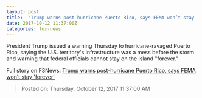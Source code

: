 ```yaml
---
layout: post
title:  "Trump warns post-hurricane Puerto Rico, says FEMA won’t stay 'forever'"
date: 2017-10-12 11:37:00Z
categories: fox-news
---
```


President Trump issued a warning Thursday to hurricane-ravaged Puerto Rico, saying the U.S. territory's infrastructure was a mess before the storm and warning that federal officials cannot stay on the island "forever."


Full story on F3News: [Trump warns post-hurricane Puerto Rico, says FEMA won’t stay 'forever'](http://www.f3nws.com/n/YtDu)

> Posted on: Thursday, October 12, 2017 11:37:00 AM
